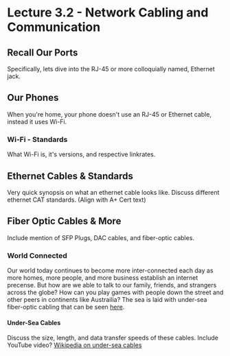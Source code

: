 # Lecture 3.2 - Network Cabling and Communication

## Recall Our Ports

Specifically, lets dive into the RJ-45 or more colloquially named, Ethernet jack.

## Our Phones

When you're home, your phone doesn't use an RJ-45 or Ethernet cable, instead it uses Wi-Fi.

### Wi-Fi - Standards

What Wi-Fi is, it's versions, and respective linkrates.

## Ethernet Cables & Standards

Very quick synopsis on what an ethernet cable looks like.
Discuss different ethernet CAT standards. (Align with A+ Cert text)

## Fiber Optic Cables & More

Include mention of SFP Plugs, DAC cables, and fiber-optic cables.

### World Connected

Our world today continues to become more inter-connected each day as more homes, more people, and more business establish an internet precense. But how are we able to talk to our family, friends, and strangers across the globe? How can you play games with people down the street and other peers in continents like Austrailia? The sea is laid with under-sea fiber-optic cabling that can be seen [here](https://www.submarinecablemap.com/).

#### Under-Sea Cables

Discuss the size, length, and data transfer speeds of these cables. Include YouTube video? [Wikipedia on under-sea cables](https://en.wikipedia.org/wiki/Submarine_communications_cable)
